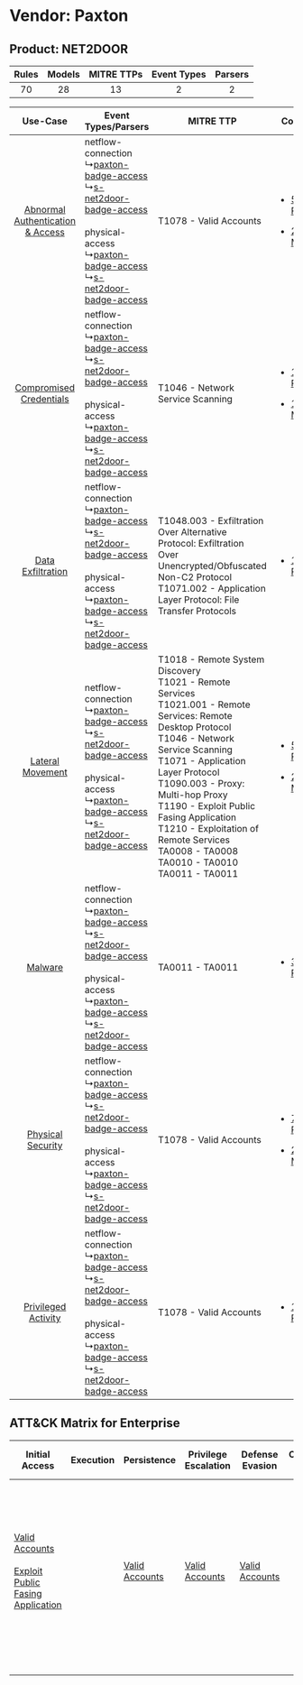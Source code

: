 Vendor: Paxton
==============
Product: NET2DOOR
-----------------
| Rules | Models | MITRE TTPs | Event Types | Parsers |
|:-----:|:------:|:----------:|:-----------:|:-------:|
|  70   |   28   |     13     |      2      |    2    |

|    Use-Case    | Event Types/Parsers    | MITRE TTP    | Content    |
|:----:| ---- | ---- | ---- |
| [Abnormal Authentication & Access](../../../UseCases/uc_abnormal_authentication_&_access.md) |  netflow-connection<br> ↳[paxton-badge-access](Ps/pC_paxtonbadgeaccess.md)<br> ↳[s-net2door-badge-access](Ps/pC_snet2doorbadgeaccess.md)<br><br> physical-access<br> ↳[paxton-badge-access](Ps/pC_paxtonbadgeaccess.md)<br> ↳[s-net2door-badge-access](Ps/pC_snet2doorbadgeaccess.md)<br> | T1078 - Valid Accounts<br>    | [<ul><li>5 Rules</li></ul><ul><li>2 Models</li></ul>](RM/r_m_paxton_net2door_Abnormal_Authentication_&_Access.md) |
|          [Compromised Credentials](../../../UseCases/uc_compromised_credentials.md)          |  netflow-connection<br> ↳[paxton-badge-access](Ps/pC_paxtonbadgeaccess.md)<br> ↳[s-net2door-badge-access](Ps/pC_snet2doorbadgeaccess.md)<br><br> physical-access<br> ↳[paxton-badge-access](Ps/pC_paxtonbadgeaccess.md)<br> ↳[s-net2door-badge-access](Ps/pC_snet2doorbadgeaccess.md)<br> | T1046 - Network Service Scanning<br>    | [<ul><li>1 Rules</li></ul><ul><li>1 Models</li></ul>](RM/r_m_paxton_net2door_Compromised_Credentials.md)          |
|    [Data Exfiltration](../../../UseCases/uc_data_exfiltration.md)    |  netflow-connection<br> ↳[paxton-badge-access](Ps/pC_paxtonbadgeaccess.md)<br> ↳[s-net2door-badge-access](Ps/pC_snet2doorbadgeaccess.md)<br><br> physical-access<br> ↳[paxton-badge-access](Ps/pC_paxtonbadgeaccess.md)<br> ↳[s-net2door-badge-access](Ps/pC_snet2doorbadgeaccess.md)<br> | T1048.003 - Exfiltration Over Alternative Protocol: Exfiltration Over Unencrypted/Obfuscated Non-C2 Protocol<br>T1071.002 - Application Layer Protocol: File Transfer Protocols<br>    | [<ul><li>1 Rules</li></ul>](RM/r_m_paxton_net2door_Data_Exfiltration.md)    |
|    [Lateral Movement](../../../UseCases/uc_lateral_movement.md)    |  netflow-connection<br> ↳[paxton-badge-access](Ps/pC_paxtonbadgeaccess.md)<br> ↳[s-net2door-badge-access](Ps/pC_snet2doorbadgeaccess.md)<br><br> physical-access<br> ↳[paxton-badge-access](Ps/pC_paxtonbadgeaccess.md)<br> ↳[s-net2door-badge-access](Ps/pC_snet2doorbadgeaccess.md)<br> | T1018 - Remote System Discovery<br>T1021 - Remote Services<br>T1021.001 - Remote Services: Remote Desktop Protocol<br>T1046 - Network Service Scanning<br>T1071 - Application Layer Protocol<br>T1090.003 - Proxy: Multi-hop Proxy<br>T1190 - Exploit Public Fasing Application<br>T1210 - Exploitation of Remote Services<br>TA0008 - TA0008<br>TA0010 - TA0010<br>TA0011 - TA0011<br> | [<ul><li>56 Rules</li></ul><ul><li>24 Models</li></ul>](RM/r_m_paxton_net2door_Lateral_Movement.md)    |
|    [Malware](../../../UseCases/uc_malware.md)    |  netflow-connection<br> ↳[paxton-badge-access](Ps/pC_paxtonbadgeaccess.md)<br> ↳[s-net2door-badge-access](Ps/pC_snet2doorbadgeaccess.md)<br><br> physical-access<br> ↳[paxton-badge-access](Ps/pC_paxtonbadgeaccess.md)<br> ↳[s-net2door-badge-access](Ps/pC_snet2doorbadgeaccess.md)<br> | TA0011 - TA0011<br>    | [<ul><li>3 Rules</li></ul>](RM/r_m_paxton_net2door_Malware.md)    |
|    [Physical Security](../../../UseCases/uc_physical_security.md)    |  netflow-connection<br> ↳[paxton-badge-access](Ps/pC_paxtonbadgeaccess.md)<br> ↳[s-net2door-badge-access](Ps/pC_snet2doorbadgeaccess.md)<br><br> physical-access<br> ↳[paxton-badge-access](Ps/pC_paxtonbadgeaccess.md)<br> ↳[s-net2door-badge-access](Ps/pC_snet2doorbadgeaccess.md)<br> | T1078 - Valid Accounts<br>    | [<ul><li>7 Rules</li></ul><ul><li>2 Models</li></ul>](RM/r_m_paxton_net2door_Physical_Security.md)    |
|    [Privileged Activity](../../../UseCases/uc_privileged_activity.md)    |  netflow-connection<br> ↳[paxton-badge-access](Ps/pC_paxtonbadgeaccess.md)<br> ↳[s-net2door-badge-access](Ps/pC_snet2doorbadgeaccess.md)<br><br> physical-access<br> ↳[paxton-badge-access](Ps/pC_paxtonbadgeaccess.md)<br> ↳[s-net2door-badge-access](Ps/pC_snet2doorbadgeaccess.md)<br> | T1078 - Valid Accounts<br>    | [<ul><li>1 Rules</li></ul>](RM/r_m_paxton_net2door_Privileged_Activity.md)    |

ATT&CK Matrix for Enterprise
----------------------------
| Initial Access                                                                                                                                            | Execution | Persistence                                                         | Privilege Escalation                                                | Defense Evasion                                                     | Credential Access | Discovery                                                                                                                                                 | Lateral Movement                                                                                                                                                                                                                                          | Collection | Command and Control                                                                                                                                                                                                                                                                                                                  | Exfiltration                                                                                                                                                                                                                                         | Impact |
| --------------------------------------------------------------------------------------------------------------------------------------------------------- | --------- | ------------------------------------------------------------------- | ------------------------------------------------------------------- | ------------------------------------------------------------------- | ----------------- | --------------------------------------------------------------------------------------------------------------------------------------------------------- | --------------------------------------------------------------------------------------------------------------------------------------------------------------------------------------------------------------------------------------------------------- | ---------- | ------------------------------------------------------------------------------------------------------------------------------------------------------------------------------------------------------------------------------------------------------------------------------------------------------------------------------------ | ---------------------------------------------------------------------------------------------------------------------------------------------------------------------------------------------------------------------------------------------------- | ------ |
| [Valid Accounts](https://attack.mitre.org/techniques/T1078)<br><br>[Exploit Public Fasing Application](https://attack.mitre.org/techniques/T1190)<br><br> |           | [Valid Accounts](https://attack.mitre.org/techniques/T1078)<br><br> | [Valid Accounts](https://attack.mitre.org/techniques/T1078)<br><br> | [Valid Accounts](https://attack.mitre.org/techniques/T1078)<br><br> |                   | [Network Service Scanning](https://attack.mitre.org/techniques/T1046)<br><br>[Remote System Discovery](https://attack.mitre.org/techniques/T1018)<br><br> | [Exploitation of Remote Services](https://attack.mitre.org/techniques/T1210)<br><br>[Remote Services](https://attack.mitre.org/techniques/T1021)<br><br>[Remote Services: Remote Desktop Protocol](https://attack.mitre.org/techniques/T1021/001)<br><br> |            | [Application Layer Protocol: File Transfer Protocols](https://attack.mitre.org/techniques/T1071/002)<br><br>[Proxy: Multi-hop Proxy](https://attack.mitre.org/techniques/T1090/003)<br><br>[Application Layer Protocol](https://attack.mitre.org/techniques/T1071)<br><br>[Proxy](https://attack.mitre.org/techniques/T1090)<br><br> | [Exfiltration Over Alternative Protocol](https://attack.mitre.org/techniques/T1048)<br><br>[Exfiltration Over Alternative Protocol: Exfiltration Over Unencrypted/Obfuscated Non-C2 Protocol](https://attack.mitre.org/techniques/T1048/003)<br><br> |        |